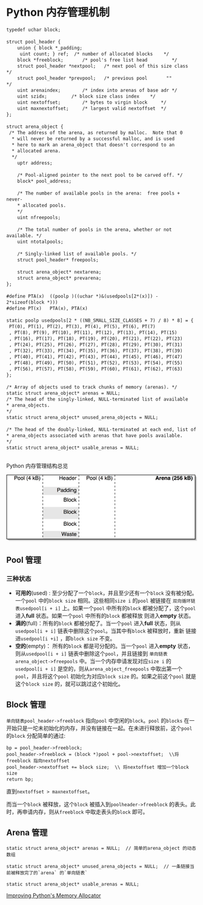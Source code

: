 # Python 内存管理机制


```
typedef uchar block;  
 
struct pool_header {
	union { block *_padding;
	 uint count; } ref;  /* number of allocated blocks    */
	block *freeblock;       /* pool's free list head         */
	struct pool_header *nextpool;   /* next pool of this size class  */
	struct pool_header *prevpool;   /* previous pool       ""        */
	uint arenaindex;        /* index into arenas of base adr */
	uint szidx;         /* block size class index    */
	uint nextoffset;        /* bytes to virgin block     */
	uint maxnextoffset;     /* largest valid nextoffset  */
};
 
struct arena_object {
 /* The address of the arena, as returned by malloc.  Note that 0
  * will never be returned by a successful malloc, and is used
  * here to mark an arena_object that doesn't correspond to an
  * allocated arena.
  */
	uptr address;
	
	/* Pool-aligned pointer to the next pool to be carved off. */
	block* pool_address;
	
	/* The number of available pools in the arena:  free pools + never-
	* allocated pools.
	*/
	uint nfreepools;
	
	/* The total number of pools in the arena, whether or not available. */
	uint ntotalpools;
	
	/* Singly-linked list of available pools. */
	struct pool_header* freepools;
	
	struct arena_object* nextarena;
	struct arena_object* prevarena;
};
 
#define PTA(x)  ((poolp )((uchar *)&(usedpools[2*(x)]) - 2*sizeof(block *)))
#define PT(x)   PTA(x), PTA(x)

static poolp usedpools[2 * ((NB_SMALL_SIZE_CLASSES + 7) / 8) * 8] = {
 PT(0), PT(1), PT(2), PT(3), PT(4), PT(5), PT(6), PT(7)
 , PT(8), PT(9), PT(10), PT(11), PT(12), PT(13), PT(14), PT(15)
 , PT(16), PT(17), PT(18), PT(19), PT(20), PT(21), PT(22), PT(23)
 , PT(24), PT(25), PT(26), PT(27), PT(28), PT(29), PT(30), PT(31)
 , PT(32), PT(33), PT(34), PT(35), PT(36), PT(37), PT(38), PT(39)
 , PT(40), PT(41), PT(42), PT(43), PT(44), PT(45), PT(46), PT(47)
 , PT(48), PT(49), PT(50), PT(51), PT(52), PT(53), PT(54), PT(55)
 , PT(56), PT(57), PT(58), PT(59), PT(60), PT(61), PT(62), PT(63)
};
 
/* Array of objects used to track chunks of memory (arenas). */
static struct arena_object* arenas = NULL;
/* The head of the singly-linked, NULL-terminated list of available
* arena_objects.
*/
static struct arena_object* unused_arena_objects = NULL;
 
/* The head of the doubly-linked, NULL-terminated at each end, list of
* arena_objects associated with arenas that have pools available.
*/
static struct arena_object* usable_arenas = NULL;
 
```

Python 内存管理结构总览

![pymalloc-layout](/img/in-post/Python-Source-Code/pymalloc-layout.png)    


## Pool 管理

### 三种状态

- **可用的**(used) : 至少分配了一个`block`，并且至少还有一个`block` 没有被分配。一个`pool` 中的`block size` 相同。这些相同`size i` 的`pool` 被链接在
	`双向循环链表usedpool[i + i]` 上。如果一个`pool` 中所有的`block` 都被分配了，这个`pool` 进入**full** 状态。如果一个`pool` 中所有的`block` 都被释放
	则进入**empty** 状态。
- **满的**(full)：所有的`block` 都被分配了。当一个`pool` 进入**full** 状态，则从`usedpool[i + i]` 链表中删除这个`pool`。当其中有`block` 被释放时，重新
	链接进`usedpool[i +i]` ，即`block size` 不变。
- **空的**(empty)： 所有的`block` 都是可分配的。当一个`pool` 进入**empty** 状态，则从`usedpool[i + i]` 链表中删除这个`pool`，并且链接到
	`单向链表arena_object->freepools` 中。当一个内存申请发现对应`size i` 的`usedpool[i + i]` 是空的，则从`arena_object_freepools` 中取出第一个
	`pool`，并且将这个`pool` 初始化为对应`block size` 的。如果之前这个`pool` 就是这个`block size` 的，就可以跳过这个初始化。

## Block 管理

`单向链表pool_header->freeblock` 指向`pool` 中空闲的`block`。`pool` 的`blocks` 在一开始只是一坨未初始化的内存，并没有链接在一起。在未进行释放前，这个`pool` 的`block` 分配简单的通过:

```
bp = pool_header->freeblock;
pool_header->freeblock = (block *)pool + pool->nextoffset;  \\将freeblock 指向nextoffset
pool_header->nextoffset += block size;  \\ 将nextoffset 增加一个block size
return bp;
```

直到`nextoffset > maxnextoffset`。

而当一个`block` 被释放，这个`block` 被插入到`poolheader->freeblock` 的表头。此时，再申请内存，则从`freeblock` 中取走表头的`block` 即可。


## Arena 管理 

```
static struct arena_object* arenas = NULL;  // 简单的arena_object 的动态数组
```


```
static struct arena_object* unused_arena_objects = NULL;  // 一条链接当前被释放完了的`arena` 的`单向链表`
```



 
```
static struct arena_object* usable_arenas = NULL;
```





[Improving Python's Memory Allocator](https://www.evanjones.ca/memoryallocator/)